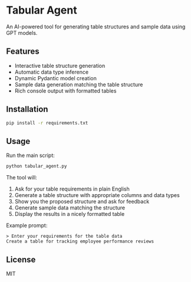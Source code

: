 # Tabular Agent

An AI-powered tool for generating table structures and sample data using GPT models.

## Features

- Interactive table structure generation
- Automatic data type inference
- Dynamic Pydantic model creation
- Sample data generation matching the table structure
- Rich console output with formatted tables

## Installation

```bash
pip install -r requirements.txt
```

## Usage

Run the main script:

```bash
python tabular_agent.py
```

The tool will:
1. Ask for your table requirements in plain English
2. Generate a table structure with appropriate columns and data types
3. Show you the proposed structure and ask for feedback
4. Generate sample data matching the structure
5. Display the results in a nicely formatted table

Example prompt:
```
> Enter your requirements for the table data
Create a table for tracking employee performance reviews
```

## License

MIT
